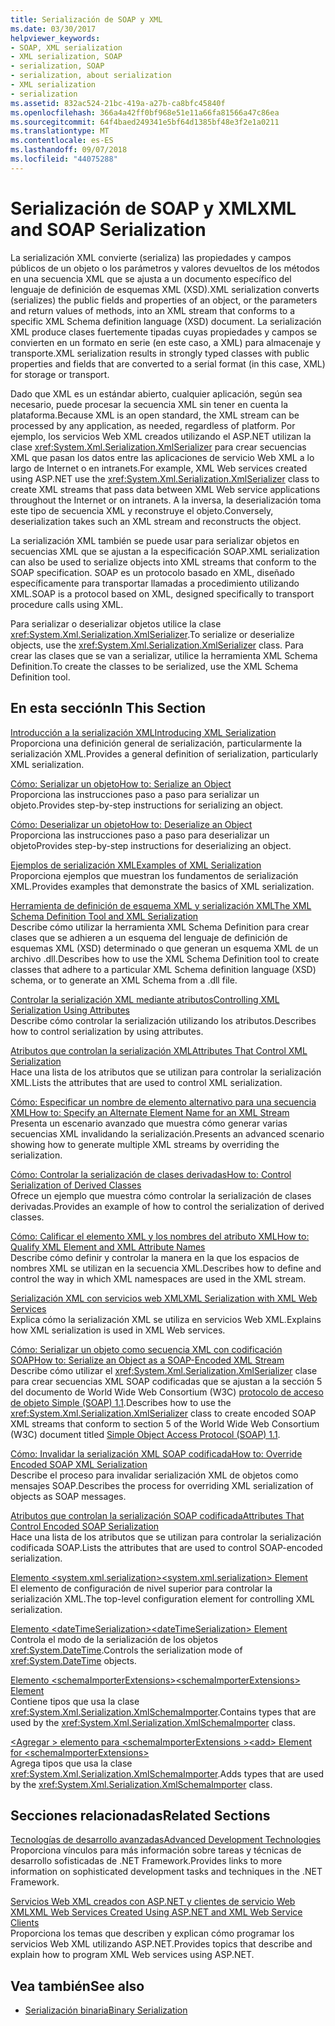 ```yaml
---
title: Serialización de SOAP y XML
ms.date: 03/30/2017
helpviewer_keywords:
- SOAP, XML serialization
- XML serialization, SOAP
- serialization, SOAP
- serialization, about serialization
- XML serialization
- serialization
ms.assetid: 832ac524-21bc-419a-a27b-ca8bfc45840f
ms.openlocfilehash: 366a4a42ff0bf968e51e11a66fa81566a47c86ea
ms.sourcegitcommit: 64f4baed249341e5bf64d1385bf48e3f2e1a0211
ms.translationtype: MT
ms.contentlocale: es-ES
ms.lasthandoff: 09/07/2018
ms.locfileid: "44075288"
---
```

# <a name="xml-and-soap-serialization"></a><span data-ttu-id="02a51-102">Serialización de SOAP y XML</span><span class="sxs-lookup"><span data-stu-id="02a51-102">XML and SOAP Serialization</span></span>

<span data-ttu-id="02a51-103">La serialización XML convierte (serializa) las propiedades y campos públicos de un objeto o los parámetros y valores devueltos de los métodos en una secuencia XML que se ajusta a un documento específico del lenguaje de definición de esquemas XML (XSD).</span><span class="sxs-lookup"><span data-stu-id="02a51-103">XML serialization converts (serializes) the public fields and properties of an object, or the parameters and return values of methods, into an XML stream that conforms to a specific XML Schema definition language (XSD) document.</span></span> <span data-ttu-id="02a51-104">La serialización XML produce clases fuertemente tipadas cuyas propiedades y campos se convierten en un formato en serie (en este caso, a XML) para almacenaje y transporte.</span><span class="sxs-lookup"><span data-stu-id="02a51-104">XML serialization results in strongly typed classes with public properties and fields that are converted to a serial format (in this case, XML) for storage or transport.</span></span>

<span data-ttu-id="02a51-105">Dado que XML es un estándar abierto, cualquier aplicación, según sea necesario, puede procesar la secuencia XML sin tener en cuenta la plataforma.</span><span class="sxs-lookup"><span data-stu-id="02a51-105">Because XML is an open standard, the XML stream can be processed by any application, as needed, regardless of platform.</span></span> <span data-ttu-id="02a51-106">Por ejemplo, los servicios Web XML creados utilizando el ASP.NET utilizan la clase <xref:System.Xml.Serialization.XmlSerializer> para crear secuencias XML que pasan los datos entre las aplicaciones de servicio Web XML a lo largo de Internet o en intranets.</span><span class="sxs-lookup"><span data-stu-id="02a51-106">For example, XML Web services created using ASP.NET use the <xref:System.Xml.Serialization.XmlSerializer> class to create XML streams that pass data between XML Web service applications throughout the Internet or on intranets.</span></span> <span data-ttu-id="02a51-107">A la inversa, la deserialización toma este tipo de secuencia XML y reconstruye el objeto.</span><span class="sxs-lookup"><span data-stu-id="02a51-107">Conversely, deserialization takes such an XML stream and reconstructs the object.</span></span>

<span data-ttu-id="02a51-108">La serialización XML también se puede usar para serializar objetos en secuencias XML que se ajustan a la especificación SOAP.</span><span class="sxs-lookup"><span data-stu-id="02a51-108">XML serialization can also be used to serialize objects into XML streams that conform to the SOAP specification.</span></span> <span data-ttu-id="02a51-109">SOAP es un protocolo basado en XML, diseñado específicamente para transportar llamadas a procedimiento utilizando XML.</span><span class="sxs-lookup"><span data-stu-id="02a51-109">SOAP is a protocol based on XML, designed specifically to transport procedure calls using XML.</span></span>

<span data-ttu-id="02a51-110">Para serializar o deserializar objetos utilice la clase <xref:System.Xml.Serialization.XmlSerializer>.</span><span class="sxs-lookup"><span data-stu-id="02a51-110">To serialize or deserialize objects, use the <xref:System.Xml.Serialization.XmlSerializer> class.</span></span> <span data-ttu-id="02a51-111">Para crear las clases que se van a serializar, utilice la herramienta XML Schema Definition.</span><span class="sxs-lookup"><span data-stu-id="02a51-111">To create the classes to be serialized, use the XML Schema Definition tool.</span></span>

## <a name="in-this-section"></a><span data-ttu-id="02a51-112">En esta sección</span><span class="sxs-lookup"><span data-stu-id="02a51-112">In This Section</span></span>

[<span data-ttu-id="02a51-113">Introducción a la serialización XML</span><span class="sxs-lookup"><span data-stu-id="02a51-113">Introducing XML Serialization</span></span>](introducing-xml-serialization.md)  
<span data-ttu-id="02a51-114">Proporciona una definición general de serialización, particularmente la serialización XML.</span><span class="sxs-lookup"><span data-stu-id="02a51-114">Provides a general definition of serialization, particularly XML serialization.</span></span>

[<span data-ttu-id="02a51-115">Cómo: Serializar un objeto</span><span class="sxs-lookup"><span data-stu-id="02a51-115">How to: Serialize an Object</span></span>](how-to-serialize-an-object.md)  
<span data-ttu-id="02a51-116">Proporciona las instrucciones paso a paso para serializar un objeto.</span><span class="sxs-lookup"><span data-stu-id="02a51-116">Provides step-by-step instructions for serializing an object.</span></span>

[<span data-ttu-id="02a51-117">Cómo: Deserializar un objeto</span><span class="sxs-lookup"><span data-stu-id="02a51-117">How to: Deserialize an Object</span></span>](how-to-deserialize-an-object.md)  
<span data-ttu-id="02a51-118">Proporciona las instrucciones paso a paso para deserializar un objeto</span><span class="sxs-lookup"><span data-stu-id="02a51-118">Provides step-by-step instructions for deserializing an object.</span></span>

[<span data-ttu-id="02a51-119">Ejemplos de serialización XML</span><span class="sxs-lookup"><span data-stu-id="02a51-119">Examples of XML Serialization</span></span>](examples-of-xml-serialization.md)  
<span data-ttu-id="02a51-120">Proporciona ejemplos que muestran los fundamentos de serialización XML.</span><span class="sxs-lookup"><span data-stu-id="02a51-120">Provides examples that demonstrate the basics of XML serialization.</span></span>

[<span data-ttu-id="02a51-121">Herramienta de definición de esquema XML y serialización XML</span><span class="sxs-lookup"><span data-stu-id="02a51-121">The XML Schema Definition Tool and XML Serialization</span></span>](the-xml-schema-definition-tool-and-xml-serialization.md)  
<span data-ttu-id="02a51-122">Describe cómo utilizar la herramienta XML Schema Definition para crear clases que se adhieren a un esquema del lenguaje de definición de esquemas XML (XSD) determinado o que generan un esquema XML de un archivo .dll.</span><span class="sxs-lookup"><span data-stu-id="02a51-122">Describes how to use the XML Schema Definition tool to create classes that adhere to a particular XML Schema definition language (XSD) schema, or to generate an XML Schema from a .dll file.</span></span>

[<span data-ttu-id="02a51-123">Controlar la serialización XML mediante atributos</span><span class="sxs-lookup"><span data-stu-id="02a51-123">Controlling XML Serialization Using Attributes</span></span>](controlling-xml-serialization-using-attributes.md)  
<span data-ttu-id="02a51-124">Describe cómo controlar la serialización utilizando los atributos.</span><span class="sxs-lookup"><span data-stu-id="02a51-124">Describes how to control serialization by using attributes.</span></span>

[<span data-ttu-id="02a51-125">Atributos que controlan la serialización XML</span><span class="sxs-lookup"><span data-stu-id="02a51-125">Attributes That Control XML Serialization</span></span>](attributes-that-control-xml-serialization.md)  
<span data-ttu-id="02a51-126">Hace una lista de los atributos que se utilizan para controlar la serialización XML.</span><span class="sxs-lookup"><span data-stu-id="02a51-126">Lists the attributes that are used to control XML serialization.</span></span>

[<span data-ttu-id="02a51-127">Cómo: Especificar un nombre de elemento alternativo para una secuencia XML</span><span class="sxs-lookup"><span data-stu-id="02a51-127">How to: Specify an Alternate Element Name for an XML Stream</span></span>](how-to-specify-an-alternate-element-name-for-an-xml-stream.md)  
<span data-ttu-id="02a51-128">Presenta un escenario avanzado que muestra cómo generar varias secuencias XML invalidando la serialización.</span><span class="sxs-lookup"><span data-stu-id="02a51-128">Presents an advanced scenario showing how to generate multiple XML streams by overriding the serialization.</span></span>

[<span data-ttu-id="02a51-129">Cómo: Controlar la serialización de clases derivadas</span><span class="sxs-lookup"><span data-stu-id="02a51-129">How to: Control Serialization of Derived Classes</span></span>](how-to-control-serialization-of-derived-classes.md)  
<span data-ttu-id="02a51-130">Ofrece un ejemplo que muestra cómo controlar la serialización de clases derivadas.</span><span class="sxs-lookup"><span data-stu-id="02a51-130">Provides an example of how to control the serialization of derived classes.</span></span>

[<span data-ttu-id="02a51-131">Cómo: Calificar el elemento XML y los nombres del atributo XML</span><span class="sxs-lookup"><span data-stu-id="02a51-131">How to: Qualify XML Element and XML Attribute Names</span></span>](how-to-qualify-xml-element-and-xml-attribute-names.md)  
<span data-ttu-id="02a51-132">Describe cómo definir y controlar la manera en la que los espacios de nombres XML se utilizan en la secuencia XML.</span><span class="sxs-lookup"><span data-stu-id="02a51-132">Describes how to define and control the way in which XML namespaces are used in the XML stream.</span></span>

[<span data-ttu-id="02a51-133">Serialización XML con servicios web XML</span><span class="sxs-lookup"><span data-stu-id="02a51-133">XML Serialization with XML Web Services</span></span>](xml-serialization-with-xml-web-services.md)  
<span data-ttu-id="02a51-134">Explica cómo la serialización XML se utiliza en servicios Web XML.</span><span class="sxs-lookup"><span data-stu-id="02a51-134">Explains how XML serialization is used in XML Web services.</span></span>

[<span data-ttu-id="02a51-135">Cómo: Serializar un objeto como secuencia XML con codificación SOAP</span><span class="sxs-lookup"><span data-stu-id="02a51-135">How to: Serialize an Object as a SOAP-Encoded XML Stream</span></span>](how-to-serialize-an-object-as-a-soap-encoded-xml-stream.md)  
<span data-ttu-id="02a51-136">Describe cómo utilizar el <xref:System.Xml.Serialization.XmlSerializer> clase para crear secuencias XML SOAP codificadas que se ajustan a la sección 5 del documento de World Wide Web Consortium (W3C) [protocolo de acceso de objeto Simple (SOAP) 1.1](https://www.w3.org/TR/2000/NOTE-SOAP-20000508/).</span><span class="sxs-lookup"><span data-stu-id="02a51-136">Describes how to use the <xref:System.Xml.Serialization.XmlSerializer> class to create encoded SOAP XML streams that conform to section 5 of the World Wide Web Consortium (W3C) document titled [Simple Object Access Protocol (SOAP) 1.1](https://www.w3.org/TR/2000/NOTE-SOAP-20000508/).</span></span>

[<span data-ttu-id="02a51-137">Cómo: Invalidar la serialización XML SOAP codificada</span><span class="sxs-lookup"><span data-stu-id="02a51-137">How to: Override Encoded SOAP XML Serialization</span></span>](how-to-override-encoded-soap-xml-serialization.md)  
<span data-ttu-id="02a51-138">Describe el proceso para invalidar serialización XML de objetos como mensajes SOAP.</span><span class="sxs-lookup"><span data-stu-id="02a51-138">Describes the process for overriding XML serialization of objects as SOAP messages.</span></span>

[<span data-ttu-id="02a51-139">Atributos que controlan la serialización SOAP codificada</span><span class="sxs-lookup"><span data-stu-id="02a51-139">Attributes That Control Encoded SOAP Serialization</span></span>](attributes-that-control-encoded-soap-serialization.md)  
<span data-ttu-id="02a51-140">Hace una lista de los atributos que se utilizan para controlar la serialización codificada SOAP.</span><span class="sxs-lookup"><span data-stu-id="02a51-140">Lists the attributes that are used to control SOAP-encoded serialization.</span></span>

[<span data-ttu-id="02a51-141">Elemento \<system.xml.serialization></span><span class="sxs-lookup"><span data-stu-id="02a51-141">\<system.xml.serialization> Element</span></span>](system-xml-serialization-element.md)  
<span data-ttu-id="02a51-142">El elemento de configuración de nivel superior para controlar la serialización XML.</span><span class="sxs-lookup"><span data-stu-id="02a51-142">The top-level configuration element for controlling XML serialization.</span></span>

[<span data-ttu-id="02a51-143">Elemento \<dateTimeSerialization></span><span class="sxs-lookup"><span data-stu-id="02a51-143">\<dateTimeSerialization> Element</span></span>](datetimeserialization-element.md)  
<span data-ttu-id="02a51-144">Controla el modo de la serialización de los objetos <xref:System.DateTime>.</span><span class="sxs-lookup"><span data-stu-id="02a51-144">Controls the serialization mode of <xref:System.DateTime> objects.</span></span>

[<span data-ttu-id="02a51-145">Elemento \<schemaImporterExtensions></span><span class="sxs-lookup"><span data-stu-id="02a51-145">\<schemaImporterExtensions> Element</span></span>](schemaimporterextensions-element.md)  
<span data-ttu-id="02a51-146">Contiene tipos que usa la clase <xref:System.Xml.Serialization.XmlSchemaImporter>.</span><span class="sxs-lookup"><span data-stu-id="02a51-146">Contains types that are used by the <xref:System.Xml.Serialization.XmlSchemaImporter> class.</span></span>

[<span data-ttu-id="02a51-147">\<Agregar > elemento para \<schemaImporterExtensions ></span><span class="sxs-lookup"><span data-stu-id="02a51-147">\<add> Element for \<schemaImporterExtensions></span></span>](add-element-for-schemaimporterextensions.md)  
<span data-ttu-id="02a51-148">Agrega tipos que usa la clase <xref:System.Xml.Serialization.XmlSchemaImporter>.</span><span class="sxs-lookup"><span data-stu-id="02a51-148">Adds types that are used by the <xref:System.Xml.Serialization.XmlSchemaImporter> class.</span></span>

## <a name="related-sections"></a><span data-ttu-id="02a51-149">Secciones relacionadas</span><span class="sxs-lookup"><span data-stu-id="02a51-149">Related Sections</span></span>

[<span data-ttu-id="02a51-150">Tecnologías de desarrollo avanzadas</span><span class="sxs-lookup"><span data-stu-id="02a51-150">Advanced Development Technologies</span></span>](https://msdn.microsoft.com/library/c4a7e341-f0c6-4df4-a74f-223387ac6e4e)  
<span data-ttu-id="02a51-151">Proporciona vínculos para más información sobre tareas y técnicas de desarrollo sofisticadas de .NET Framework.</span><span class="sxs-lookup"><span data-stu-id="02a51-151">Provides links to more information on sophisticated development tasks and techniques in the .NET Framework.</span></span>

[<span data-ttu-id="02a51-152">Servicios Web XML creados con ASP.NET y clientes de servicio Web XML</span><span class="sxs-lookup"><span data-stu-id="02a51-152">XML Web Services Created Using ASP.NET and XML Web Service Clients</span></span>](https://msdn.microsoft.com/library/1e64af78-d705-4384-b08d-591a45f4379c)  
<span data-ttu-id="02a51-153">Proporciona los temas que describen y explican cómo programar los servicios Web XML utilizando ASP.NET.</span><span class="sxs-lookup"><span data-stu-id="02a51-153">Provides topics that describe and explain how to program XML Web services using ASP.NET.</span></span>

## <a name="see-also"></a><span data-ttu-id="02a51-154">Vea también</span><span class="sxs-lookup"><span data-stu-id="02a51-154">See also</span></span>

- [<span data-ttu-id="02a51-155">Serialización binaria</span><span class="sxs-lookup"><span data-stu-id="02a51-155">Binary Serialization</span></span>](binary-serialization.md)
